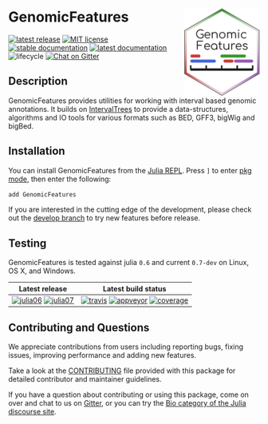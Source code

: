 # <img src="sticker.svg" width="30%" align="right" /> GenomicFeatures

[![latest release][release-img]][release-url]
[![MIT license][license-img]][license-url]
[![stable documentation][docs-stable-img]][docs-stable-url]
[![latest documentation][docs-latest-img]][docs-latest-url]
![lifecycle][lifecycle-maturing]
[![Chat on Gitter][gitter-img]][gitter-url]

## Description

GenomicFeatures provides utilities for working with interval based genomic annotations.
It builds on [IntervalTrees]() to provide a data-structures, algorithms and IO tools for various formats such as BED, GFF3, bigWig and bigBed.  

## Installation

You can install GenomicFeatures from the [Julia REPL](https://docs.julialang.org/en/v1/manual/getting-started/).
Press `]` to enter [pkg mode](https://docs.julialang.org/en/v1/stdlib/Pkg/), then enter the following:

```julia
add GenomicFeatures
```

If you are interested in the cutting edge of the development, please check out the [develop branch](https://github.com/BioJulia/GenomicFeatures.jl/tree/develop) to try new features before release.

## Testing

GenomicFeatures is tested against julia `0.6` and current `0.7-dev` on Linux,
OS X, and Windows.

| **Latest release** | **Latest build status** |
|:------------------:|:-----------------------:|
| [![julia06][juliapkg06-img]][juliapkg-url] [![julia07][juliapkg07-img]][juliapkg-url] | [![travis][travis-img]][travis-url] [![appveyor][appveyor-img]][appveyor-url] [![coverage][codecov-img]][codecov-url] |

## Contributing and Questions

We appreciate contributions from users including reporting bugs, fixing issues, improving performance and adding new features.

Take a look at the [CONTRIBUTING](CONTRIBUTING.md) file provided with this package for detailed contributor and maintainer guidelines.

If you have a question about contributing or using this package, come on over and chat to us on [Gitter][gitter-url], or you can try the [Bio category of the Julia discourse site](https://discourse.julialang.org/c/domain/bio).

[release-img]:            https://img.shields.io/github/release/BioJulia/GenomicFeatures.jl.svg
[release-url]:            https://github.com/BioJulia/GenomicFeatures.jl/releases/latest
[license-img]:            https://img.shields.io/badge/license-MIT-green.svg
[license-url]:            https://github.com/BioJulia/GenomicFeatures.jl/blob/master/LICENSE
[docs-stable-img]:        https://img.shields.io/badge/docs-stable-blue.svg
[docs-stable-url]:        https://biojulia.github.io/GenomicFeatures.jl/stable
[docs-latest-img]:        https://img.shields.io/badge/docs-latest-blue.svg
[docs-latest-url]:        https://biojulia.github.io/GenomicFeatures.jl/latest/
[lifecycle-experimental]: https://img.shields.io/badge/lifecycle-experimental-orange.svg
[lifecycle-maturing]:     https://img.shields.io/badge/lifecycle-maturing-blue.svg
[lifecycle-stable]:       https://img.shields.io/badge/lifecycle-stable-brightgreen.svg
[lifecycle-retired]:      https://img.shields.io/badge/lifecycle-retired-orange.svg
[lifecycle-archived]:     https://img.shields.io/badge/lifecycle-archived-red.svg
[lifecycle-dormant]:      https://img.shields.io/badge/lifecycle-dormant-blue.svg
[lifecycle-questioning]:  https://img.shields.io/badge/lifecycle-questioning-blue.svg
[gitter-img]:             https://img.shields.io/gitter/room/BioJulia/GenomicFeatures.svg
[gitter-url]:             https://gitter.im/BioJulia/GenomicFeatures.jl
[juliapkg06-img]:         http://pkg.julialang.org/badges/GenomicFeatures_0.6.svg
[juliapkg07-img]:         http://pkg.julialang.org/badges/GenomicFeatures_0.7.svg
[juliapkg-url]:           http://pkg.julialang.org/?pkg=GenomicFeatures
[travis-img]:             https://img.shields.io/travis/BioJulia/GenomicFeatures.jl/master.svg?label=Linux+/+macOS
[travis-url]:             https://travis-ci.org/BioJulia/GenomicFeatures.jl
[appveyor-img]:           https://ci.appveyor.com/api/projects/status/dnup6vbbvai92bl8/branch/master?svg=true
[appveyor-url]:           https://ci.appveyor.com/project/BenJWard/genomicfeatures-jl/branch/master
[codecov-img]:            http://codecov.io/github/BioJulia/GenomicFeatures.jl/coverage.svg?branch=master
[codecov-url]:            http://codecov.io/github/BioJulia/GenomicFeatures.jl?branch=master
